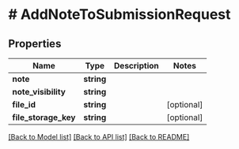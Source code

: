 # # AddNoteToSubmissionRequest

## Properties

Name | Type | Description | Notes
------------ | ------------- | ------------- | -------------
**note** | **string** |  |
**note_visibility** | **string** |  |
**file_id** | **string** |  | [optional]
**file_storage_key** | **string** |  | [optional]

[[Back to Model list]](../../README.md#models) [[Back to API list]](../../README.md#endpoints) [[Back to README]](../../README.md)
